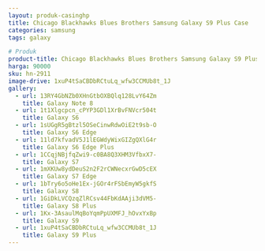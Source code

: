 ```yaml
---
layout: produk-casinghp
title: Chicago Blackhawks Blues Brothers Samsung Galaxy S9 Plus Case
categories: samsung
tags: galaxy

# Produk
product-title: Chicago Blackhawks Blues Brothers Samsung Galaxy S9 Plus Case
harga: 90000
sku: hn-2911
image-drive: 1xuP4tSaCBDbRCtuLq_wfw3CCMUb8t_1J
gallery:
  - url: 13RY4GbNZb0XHnGtbOXBQlq128LvY64Zm
    title: Galaxy Note 8
  - url: 1t1Xlgcpcn_cPYP3GDl1XrBvFNVcr504t
    title: Galaxy S6
  - url: 1sUGgR5gBtzl5OSeCinwRdwOiE2t9sb-O
    title: Galaxy S6 Edge
  - url: 11ld7kfvadV5J1lEGWdyWixGIZgQXlG4r
    title: Galaxy S6 Edge Plus
  - url: 1CCqjNBjfqZwi9-c0BA8Q3XHM3VfbxX7-
    title: Galaxy S7
  - url: 1mXKUw8ydDeuS2n2F2rCWNecxrGwD5cEX
    title: Galaxy S7 Edge
  - url: 1bTry6o5oHe1Ex-jGOr4rFSbEmyW5gkfS
    title: Galaxy S8
  - url: 1GiDkLVCQzqZlRCsv44FbKdAAji3dVM5-
    title: Galaxy S8 Plus
  - url: 1Kx-3AsaulMqBoYqmPpUXMFJ_hOvxYxBp
    title: Galaxy S9
  - url: 1xuP4tSaCBDbRCtuLq_wfw3CCMUb8t_1J
    title: Galaxy S9 Plus
---
```


